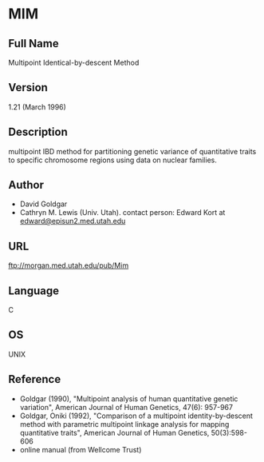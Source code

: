 # MIM

## Full Name
Multipoint Identical-by-descent Method

## Version
1.21 (March 1996)

## Description
multipoint IBD method for partitioning genetic variance of quantitative traits to specific chromosome regions using data on nuclear families.

## Author
* David Goldgar
* Cathryn M. Lewis (Univ. Utah). contact person: Edward Kort at edward@episun2.med.utah.edu

## URL
ftp://morgan.med.utah.edu/pub/Mim

## Language
C

## OS
UNIX

## Reference
* Goldgar (1990), "Multipoint analysis of human quantitative genetic variation", American Journal of Human Genetics, 47(6): 957-967
* Goldgar, Oniki (1992), "Comparison of a multipoint identity-by-descent method with parametric multipoint linkage analysis for mapping quantitative traits", American Journal of Human Genetics, 50(3):598-606
* online manual (from Wellcome Trust)